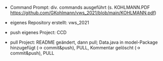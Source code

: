 - Command Prompt: div. commands ausgeführt (s. KOHLMANN.PDF https://github.com/GKohlmann/vws_2021/blob/main/KOHLMANN.pdf)

- eigenes Repository erstellt: vws_2021
- push eigenes Project: CCD
- pull Project: README geändert, dann pull;
  Data.java in model-Package hinzugefügt (-> commit&push), PULL, Kommentar gelöscht (-> commit&push), PULL
